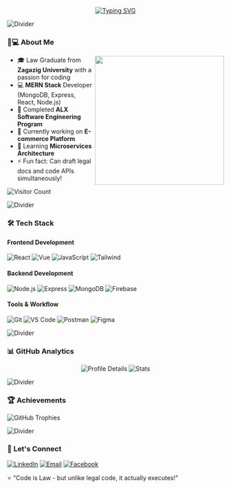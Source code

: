 <!-- Animated Header -->
<div align="center">

[![Typing SVG](https://readme-typing-svg.herokuapp.com?font=Fira+Code&weight=600&size=28&duration=3000&pause=1000&color=886FBF&center=true&vCenter=true&width=800&lines=Hi+%F0%9F%91%8B%2C+I'm+Mohamed+Elsheshtawey;%F0%9F%92%BB+Full-Stack+Web+Developer;%F0%9F%93%9A+Law+Graduate+%E2%9C%85+Tech+Enthusiast;%F0%9F%93%88+Turning+Ideas+into+Digital+Reality)](https://git.io/typing-svg)

</div>

![Divider](https://user-images.githubusercontent.com/73097560/115834477-dbab4500-a447-11eb-908a-139a6edaec5c.gif)

### 👨💻 **About Me**

<img align="right" src="https://cdn-icons-png.flaticon.com/512/3242/3242257.png" width="300px">

- 🎓 Law Graduate from **Zagazig University** with a passion for coding
- 💻 **MERN Stack** Developer (MongoDB, Express, React, Node.js)
- 🚀 Completed **ALX Software Engineering Program**
- 🔭 Currently working on **E-commerce Platform**
- 🌱 Learning **Microservices Architecture**
- ⚡ Fun fact: Can draft legal docs and code APIs simultaneously!

![Visitor Count](https://komarev.com/ghpvc/?username=elsheshtawey1&label=Profile+Views&color=886FBF&style=flat)

![Divider](https://user-images.githubusercontent.com/73097560/115834477-dbab4500-a447-11eb-908a-139a6edaec5c.gif)

### 🛠 **Tech Stack**

#### **Frontend Development**
![React](https://img.shields.io/badge/React-61DAFB?logo=react&logoColor=black)
![Vue](https://img.shields.io/badge/Vue-4FC08D?logo=vue.js&logoColor=white)
![JavaScript](https://img.shields.io/badge/JavaScript-F7DF1E?logo=javascript&logoColor=black)
![Tailwind](https://img.shields.io/badge/Tailwind-06B6D4?logo=tailwind-css&logoColor=white)

#### **Backend Development**
![Node.js](https://img.shields.io/badge/Node.js-339933?logo=node.js&logoColor=white)
![Express](https://img.shields.io/badge/Express-000000?logo=express&logoColor=white)
![MongoDB](https://img.shields.io/badge/MongoDB-47A248?logo=mongodb&logoColor=white)
![Firebase](https://img.shields.io/badge/Firebase-FFCA28?logo=firebase&logoColor=black)

#### **Tools & Workflow**
![Git](https://img.shields.io/badge/Git-F05032?logo=git&logoColor=white)
![VS Code](https://img.shields.io/badge/VS_Code-007ACC?logo=visual-studio-code&logoColor=white)
![Postman](https://img.shields.io/badge/Postman-FF6C37?logo=postman&logoColor=white)
![Figma](https://img.shields.io/badge/Figma-F24E1E?logo=figma&logoColor=white)

![Divider](https://user-images.githubusercontent.com/73097560/115834477-dbab4500-a447-11eb-908a-139a6edaec5c.gif)

### 📊 **GitHub Analytics**

<div align="center">

![Profile Details](https://github-profile-summary-cards.vercel.app/api/cards/profile-details?username=elsheshtawey1&theme=2077)
![Stats](https://github-profile-summary-cards.vercel.app/api/cards/stats?username=elsheshtawey1&theme=2077)

</div>

![Divider](https://user-images.githubusercontent.com/73097560/115834477-dbab4500-a447-11eb-908a-139a6edaec5c.gif)

### 🏆 **Achievements**

![GitHub Trophies](https://github-profile-trophy.vercel.app/?username=elsheshtawey1&theme=onedark&no-frame=true&margin-w=30&margin-h=15)

![Divider](https://user-images.githubusercontent.com/73097560/115834477-dbab4500-a447-11eb-908a-139a6edaec5c.gif)

### 🤝 **Let's Connect**

[![LinkedIn](https://img.shields.io/badge/LinkedIn-0077B5?logo=linkedin&logoColor=white)](https://www.linkedin.com/in/mohamed-elsheshtawey/)
[![Email](https://img.shields.io/badge/Gmail-D14836?logo=gmail&logoColor=white)](mailto:mo.elsheshtawey@gmail.com)
[![Facebook](https://img.shields.io/badge/Facebook-1877F2?logo=facebook&logoColor=white)](https://www.facebook.com/elsheshtawey.wbas)

⭐ "Code is Law - but unlike legal code, it actually executes!"  

